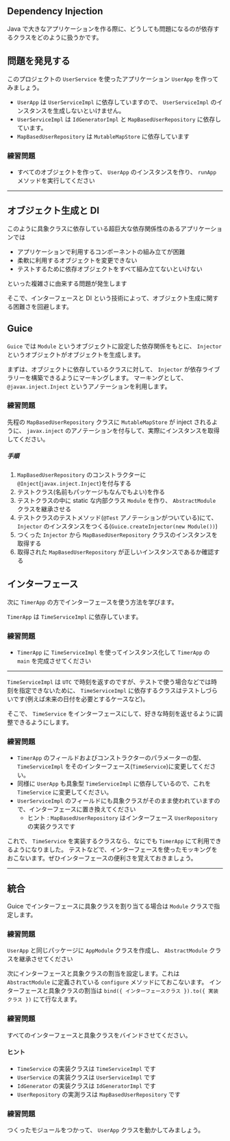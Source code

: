 Dependency Injection
---

Java で大きなアプリケーションを作る際に、どうしても問題になるのが依存するクラスをどのように扱うかです。

問題を発見する
---

このプロジェクトの `UserService` を使ったアプリケーション `UserApp` を作ってみましょう。

* `UserApp` は `UserServiceImpl` に依存していますので、 `UserServiceImpl` のインスタンスを生成しないといけません。
* `UserServiceImpl` は `IdGeneratorImpl` と `MapBasedUserRepository` に依存しています。
* `MapBasedUserRepository` は `MutableMapStore` に依存しています

### 練習問題

* すべてのオブジェクトを作って、  `UserApp` のインスタンスを作り、 `runApp` メソッドを実行してください

---

オブジェクト生成と DI
---

このように具象クラスに依存している超巨大な依存関係性のあるアプリケーションでは

* アプリケーションで利用するコンポーネントの組み立てが困難
* 柔軟に利用するオブジェクトを変更できない
* テストするために依存オブジェクトをすべて組み立てないといけない

といった複雑さに由来する問題が発生します

そこで、インターフェースと DI という技術によって、オブジェクト生成に関する困難さを回避します。

Guice
---

`Guice` では `Module` というオブジェクトに設定した依存関係をもとに、 `Injector` というオブジェクトがオブジェクトを生成します。

まずは、オブジェクトに依存しているクラスに対して、 `Injector` が依存ライブラリーを構築できるようにマーキングします。
マーキングとして、 `@javax.inject.Inject` というアノテーションを利用します。


### 練習問題

先程の `MapBasedUserRepository` クラスに `MutableMapStore` が inject されるように、 `javax.inject` のアノテーションを付与して、実際にインスタンスを取得してください。

##### 手順

1. `MapBasedUserRepository` のコンストラクターに `@Inject`(`javax.inject.Inject`)を付与する
1. テストクラス(名前もパッケージもなんでもよい)を作る
1. テストクラスの中に static な内部クラス `Module` を作り、 `AbstractModule` クラスを継承させる
1. テストクラスのテストメソッド(`@Test` アノテーションがついている)にて、 `Injector` のインスタンスをつくる(`Guice.createInjector(new Module())`)
1. つくった `Injector` から `MapBasedUserRepository` クラスのインスタンスを取得する
1. 取得された `MapBasedUserRepository` が正しいインスタンスであるか確認する

インターフェース
---

次に `TimerApp` の方でインターフェースを使う方法を学びます。

`TimerApp` は `TimeServiceImpl` に依存しています。

### 練習問題

* `TimerApp` に `TimeServiceImpl` を使ってインスタンス化して `TimerApp` の `main` を完成させてください

---

`TimeServiceImpl` は `UTC` で時刻を返すのですが、テストで使う場合などでは時刻を指定できないために、
`TimeServiceImpl` に依存するクラスはテストしづらいです(例えば未来の日付を必要とするケースなど)。

そこで、 `TimeService` をインターフェースにして、好きな時刻を返せるように調整できるようにします。

### 練習問題

* `TimerApp` のフィールドおよびコンストラクターのパラメーターの型、 `TimeServiceImpl` をそのインターフェース(`TimeService`)に変更してください。
* 同様に `UserApp` も具象型 `TimeServiceImpl` に依存しているので、これを `TimeService` に変更してください。
* `UserServiceImpl` のフィールドにも具象クラスがそのまま使われていますので、インターフェースに置き換えてください
  * ヒント : `MapBasedUserRepository` はインターフェース `UserRepository` の実装クラスです

これで、 `TimeService` を実装するクラスなら、なにでも `TimerApp` にて利用できるようになりました。
テストなどで、インターフェースを使ったモッキングをおこないます。ぜひインターフェースの便利さを覚えておきましょう。

---

統合
---

Guice でインターフェースに具象クラスを割り当てる場合は `Module` クラスで指定します。

### 練習問題

`UserApp` と同じパッケージに `AppModule` クラスを作成し、 `AbstractModule` クラスを継承させてください

次にインターフェースと具象クラスの割当を設定します。これは `AbstractModule` に定義されている `configure` メソッドにておこないます。
インターフェースと具象クラスの割当は `bind({ インターフェースクラス }).to({ 実装クラス })` にて行なえます。

### 練習問題

すべてのインターフェースと具象クラスをバインドさせてください。

#### ヒント

* `TimeService` の実装クラスは `TimeServiceImpl` です
* `UserService` の実装クラスは `UserServiceImpl` です
* `IdGenerator` の実装クラスは `IdGeneratorImpl` です
* `UserRepository` の実測ラスは `MapBasedUserRepository` です

### 練習問題

つくったモジュールをつかって、 `UserApp` クラスを動かしてみましょう。
